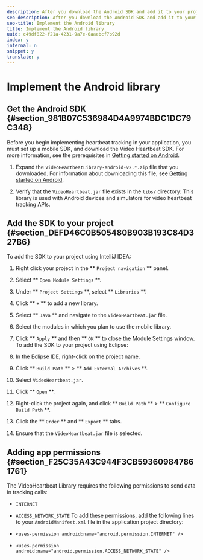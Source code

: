 ```yaml
---
description: After you download the Android SDK and add it to your project, you can collect video metrics, such as initiates, content starts, ad starts, ad completes, content completes, and so on.
seo-description: After you download the Android SDK and add it to your project, you can collect video metrics, such as initiates, content starts, ad starts, ad completes, content completes, and so on.
seo-title: Implement the Android library
title: Implement the Android library
uuid: c49df822-f21a-4231-9a7e-0aaebcf7b92d
index: y
internal: n
snippet: y
translate: y
---
```


# Implement the Android library


## Get the Android SDK {#section_981B07C536984D4A9974BDC1DC79C348}

Before you begin implementing heartbeat tracking in your application, you must set up a mobile SDK, and download the Video Heartbeat SDK. For more information, see the prerequisites in [Getting started on Android](r_vhl_getting-started-android.md#reference_A6D7AF2CDB704C7F9B8230B5DF8116DD). 

1. Expand the `VideoHeartbeatLibrary-android-v2.*.zip` file that you downloaded. For information about downloading this file, see [Getting started on Android](r_vhl_getting-started-android.md#reference_A6D7AF2CDB704C7F9B8230B5DF8116DD). 

1. Verify that the `VideoHeartbeat.jar` file exists in the `libs/` directory: This library is used with Android devices and simulators for video heartbeat tracking APIs.


## Add the SDK to your project {#section_DEFD46C0B505480B903B193C84D327B6}

To add the SDK to your project using IntelliJ IDEA:

1. Right click your project in the ** `Project navigation` ** panel.
1. Select ** `Open Module Settings` **.
1. Under ** `Project Settings` **, select ** `Libraries` **.
1. Click ** `+` ** to add a new library.
1. Select ** `Java` ** and navigate to the `VideoHeartbeat.jar` file.
1. Select the modules in which you plan to use the mobile library.
1. Click ** `Apply` ** and then ** `OK` ** to close the Module Settings window.
To add the SDK to your project using Eclipse:

1. In the Eclipse IDE, right-click on the project name.
1. Click ** `Build Path` ** > ** `Add External Archives` **.
1. Select `VideoHeartbeat.jar`.
1. Click ** `Open` **.
1. Right-click the project again, and click ** `Build Path` ** > ** `Configure Build Path` **.
1. Click the ** `Order` ** and ** `Export` ** tabs.
1. Ensure that the `VideoHeartbeat.jar` file is selected.

## Adding app permissions {#section_F25C35A43C944F3CB593609847861761}

The VideoHeartbeat Library requires the following permissions to send data in tracking calls:

* `INTERNET`
* `ACCESS_NETWORK_STATE`
To add these permissions, add the following lines to your `AndroidManifest.xml` file in the application project directory: 

* `<uses-permission android:name="android.permission.INTERNET" />`
* `<uses-permission android:name="android.permission.ACCESS_NETWORK_STATE" />`
